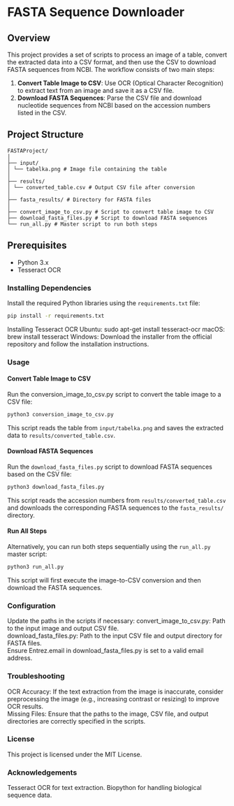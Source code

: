 # FASTA Sequence Downloader

## Overview

This project provides a set of scripts to process an image of a table, convert the extracted data into a CSV format, and then use the CSV to download FASTA sequences from NCBI. The workflow consists of two main steps:
1. **Convert Table Image to CSV**: Use OCR (Optical Character Recognition) to extract text from an image and save it as a CSV file.
2. **Download FASTA Sequences**: Parse the CSV file and download nucleotide sequences from NCBI based on the accession numbers listed in the CSV.

## Project Structure
```
FASTAProject/
│
├── input/
│ └── tabelka.png # Image file containing the table
│
├── results/
│ └── converted_table.csv # Output CSV file after conversion
│
├── fasta_results/ # Directory for FASTA files
│
├── convert_image_to_csv.py # Script to convert table image to CSV
├── download_fasta_files.py # Script to download FASTA sequences
└── run_all.py # Master script to run both steps
```

## Prerequisites

- Python 3.x
- Tesseract OCR

### Installing Dependencies

Install the required Python libraries using the `requirements.txt` file:

```bash
pip install -r requirements.txt
```
Installing Tesseract OCR
Ubuntu: sudo apt-get install tesseract-ocr
macOS: brew install tesseract
Windows: Download the installer from the official repository and follow the installation instructions.

### Usage
#### Convert Table Image to CSV

Run the conversion_image_to_csv.py script to convert the table image to a CSV file:

```bash
python3 conversion_image_to_csv.py
```
This script reads the table from `input/tabelka.png` and saves the extracted data to `results/converted_table.csv`.

#### Download FASTA Sequences

Run the `download_fasta_files.py` script to download FASTA sequences based on the CSV file:

```bash
python3 download_fasta_files.py
```
This script reads the accession numbers from `results/converted_table.csv` and downloads the corresponding FASTA sequences to the `fasta_results/` directory.

#### Run All Steps

Alternatively, you can run both steps sequentially using the `run_all.py` master script:

```bash
python3 run_all.py
```
This script will first execute the image-to-CSV conversion and then download the FASTA sequences.

### Configuration
Update the paths in the scripts if necessary:
convert_image_to_csv.py: Path to the input image and output CSV file. \
download_fasta_files.py: Path to the input CSV file and output directory for FASTA files. \
Ensure Entrez.email in download_fasta_files.py is set to a valid email address.

### Troubleshooting
OCR Accuracy: If the text extraction from the image is inaccurate, consider preprocessing the image (e.g., increasing contrast or resizing) to improve OCR results. \
Missing Files: Ensure that the paths to the image, CSV file, and output directories are correctly specified in the scripts.

### License
This project is licensed under the MIT License.

### Acknowledgements
Tesseract OCR for text extraction.
Biopython for handling biological sequence data.
